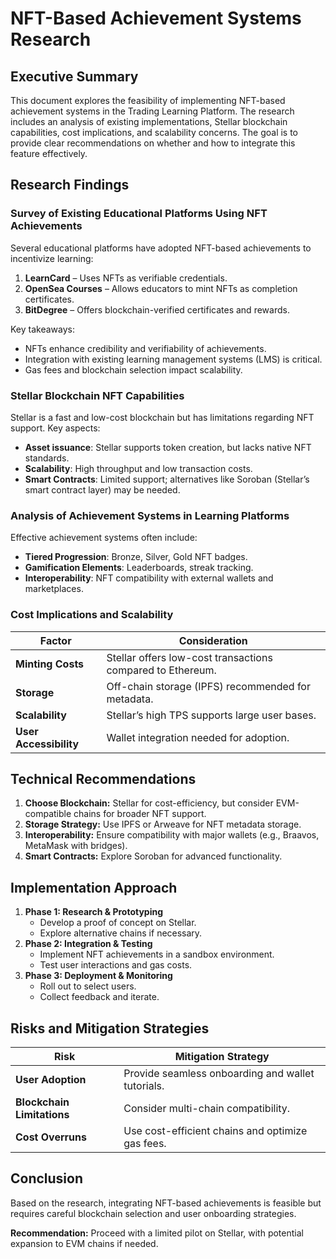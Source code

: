 # NFT-Based Achievement Systems Research

## Executive Summary
This document explores the feasibility of implementing NFT-based achievement systems in the Trading Learning Platform. The research includes an analysis of existing implementations, Stellar blockchain capabilities, cost implications, and scalability concerns. The goal is to provide clear recommendations on whether and how to integrate this feature effectively.

## Research Findings

### Survey of Existing Educational Platforms Using NFT Achievements
Several educational platforms have adopted NFT-based achievements to incentivize learning:
1. **LearnCard** – Uses NFTs as verifiable credentials.
2. **OpenSea Courses** – Allows educators to mint NFTs as completion certificates.
3. **BitDegree** – Offers blockchain-verified certificates and rewards.

Key takeaways:
- NFTs enhance credibility and verifiability of achievements.
- Integration with existing learning management systems (LMS) is critical.
- Gas fees and blockchain selection impact scalability.

### Stellar Blockchain NFT Capabilities
Stellar is a fast and low-cost blockchain but has limitations regarding NFT support. Key aspects:
- **Asset issuance**: Stellar supports token creation, but lacks native NFT standards.
- **Scalability**: High throughput and low transaction costs.
- **Smart Contracts**: Limited support; alternatives like Soroban (Stellar’s smart contract layer) may be needed.

### Analysis of Achievement Systems in Learning Platforms
Effective achievement systems often include:
- **Tiered Progression**: Bronze, Silver, Gold NFT badges.
- **Gamification Elements**: Leaderboards, streak tracking.
- **Interoperability**: NFT compatibility with external wallets and marketplaces.

### Cost Implications and Scalability
| Factor | Consideration |
|--------|--------------|
| **Minting Costs** | Stellar offers low-cost transactions compared to Ethereum. |
| **Storage** | Off-chain storage (IPFS) recommended for metadata. |
| **Scalability** | Stellar’s high TPS supports large user bases. |
| **User Accessibility** | Wallet integration needed for adoption. |

## Technical Recommendations
1. **Choose Blockchain:** Stellar for cost-efficiency, but consider EVM-compatible chains for broader NFT support.
2. **Storage Strategy:** Use IPFS or Arweave for NFT metadata storage.
3. **Interoperability:** Ensure compatibility with major wallets (e.g., Braavos, MetaMask with bridges).
4. **Smart Contracts:** Explore Soroban for advanced functionality.

## Implementation Approach
1. **Phase 1: Research & Prototyping**
   - Develop a proof of concept on Stellar.
   - Explore alternative chains if necessary.
2. **Phase 2: Integration & Testing**
   - Implement NFT achievements in a sandbox environment.
   - Test user interactions and gas costs.
3. **Phase 3: Deployment & Monitoring**
   - Roll out to select users.
   - Collect feedback and iterate.

## Risks and Mitigation Strategies
| Risk | Mitigation Strategy |
|------|---------------------|
| **User Adoption** | Provide seamless onboarding and wallet tutorials. |
| **Blockchain Limitations** | Consider multi-chain compatibility. |
| **Cost Overruns** | Use cost-efficient chains and optimize gas fees. |

## Conclusion
Based on the research, integrating NFT-based achievements is feasible but requires careful blockchain selection and user onboarding strategies. 

**Recommendation:** Proceed with a limited pilot on Stellar, with potential expansion to EVM chains if needed.
